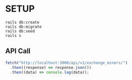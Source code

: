 # SETUP

```
rails db:create
rails db:migrate
rails db:seed
rails s
```

## API Call

```javascript
fetch("http://localhost:3000/api/v1/exchange_minors/")
  .then((response) => response.json())
  .then((data) => console.log(data));
```
